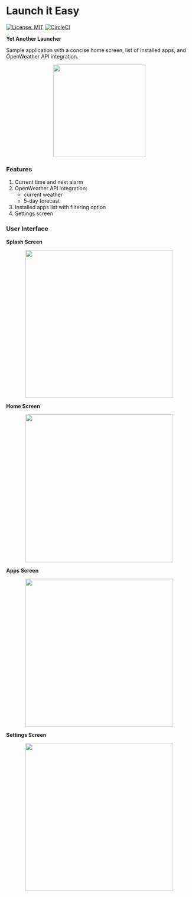 # Launch it Easy

[![License: MIT](https://img.shields.io/badge/License-MIT-blue.svg)](https://opensource.org/licenses/MIT)
[![CircleCI](https://circleci.com/gh/asherepenko/launchiteasy.svg?style=svg&circle-token=9d39fddaddad3536601814fbed8a2ffbcce72ece)](https://circleci.com/gh/asherepenko/launchiteasy)

**Yet Another Launcher**

Sample application with a concise home screen, list of installed apps, and OpenWeather API integration.

<p align="center">
    <a href="https://play.google.com/store/apps/details?id=com.sherepenko.android.launchiteasy">
        <img src="images/google-play-badge.png" width="250px" />
    </a>
</p>

### Features

1. Current time and next alarm
2. OpenWeather API integration:
    - current weather
    - 5-day forecast
3. Installed apps list with filtering option
4. Settings screen

### User Interface

**Splash Screen**

<p align="center">
    <img src="images/splash-screen.png" width="400px" />
</p>

**Home Screen**

<p align="center">
    <img src="images/home-screen.png" width="400px" />
</p>

**Apps Screen**

<p align="center">
    <img src="images/apps-screen.png" width="400px" />
</p>

**Settings Screen**

<p align="center">
    <img src="images/settings-screen.png" width="400px" />
</p>
